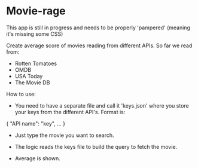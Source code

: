 Movie-rage
==========

This app is still in progress and needs to be properly 'pampered' (meaning it's missing some CSS)

Create average score of movies reading from different APIs. So far we read from:
- Rotten Tomatoes
- OMDB
- USA Today
- The Movie DB

How to use:

- You need to have a separate file and call it 'keys.json' where you store your keys from the different API's. Format is:

{
	"API name": "key",
	...
}

- Just type the movie you want to search.

- The logic reads the keys file to build the query to fetch the movie.

- Average is shown.


